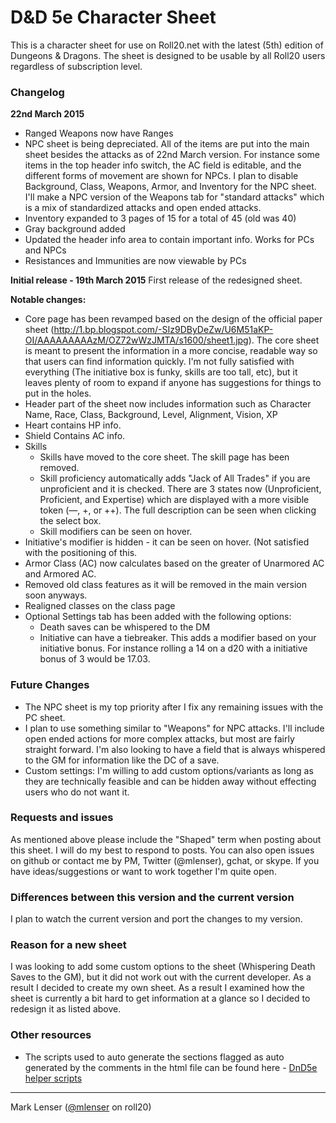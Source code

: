 # D&D 5e Character Sheet

This is a character sheet for use on Roll20.net with the latest (5th) edition of Dungeons & Dragons. The sheet is designed to be usable by all Roll20 users regardless of subscription level.

### Changelog

**22nd March 2015**

* Ranged Weapons now have Ranges
* NPC sheet is being depreciated. All of the items are put into the main sheet besides the attacks as of 22nd March version. For instance some items in the top header info switch, the AC field is editable, and the different forms of movement are shown for NPCs. I plan to disable Background, Class, Weapons, Armor, and Inventory for the NPC sheet. I'll make a NPC version of the Weapons tab for "standard attacks" which is a mix of standardized attacks and open ended attacks.
* Inventory expanded to 3 pages of 15 for a total of 45 (old was 40)
* Gray background added
* Updated the header info area to contain important info. Works for PCs and NPCs
* Resistances and Immunities are now viewable by PCs

**Initial release - 19th March 2015**
First release of the redesigned sheet.

**Notable changes:**

* Core page has been revamped based on the design of the official paper sheet (http://1.bp.blogspot.com/-SIz9DByDeZw/U6M51aKP-OI/AAAAAAAAAzM/OZ72wWzJMTA/s1600/sheet1.jpg). The core sheet is meant to present the information in a more concise, readable way so that users can find information quickly. I'm not fully satisfied with everything (The initiative box is funky, skills are too tall, etc), but it leaves plenty of room to expand if anyone has suggestions for things to put in the holes.
* Header part of the sheet now includes information such as Character Name, Race, Class, Background, Level, Alignment, Vision, XP
* Heart contains HP info.
* Shield Contains AC info.
* Skills
  * Skills have moved to the core sheet. The skill page has been removed.
  * Skill proficiency automatically adds "Jack of All Trades" if you are unproficient and it is checked. There are 3 states now (Unproficient, Proficient, and Expertise) which are displayed with a more visible token (—, +, or ++). The full description can be seen when clicking the select box.
  * Skill modifiers can be seen on hover.
* Initiative's modifier is hidden - it can be seen on hover. (Not satisfied with the positioning of this.
* Armor Class (AC) now calculates based on the greater of Unarmored AC and Armored AC.
* Removed old class features as it will be removed in the main version soon anyways.
* Realigned classes on the class page
* Optional Settings tab has been added with the following options:
  * Death saves can be whispered to the DM
  * Initiative can have a tiebreaker. This adds a modifier based on your initiative bonus. For instance rolling a 14 on a d20 with a initiative bonus of 3 would be 17.03.

### Future Changes

* The NPC sheet is my top priority after I fix any remaining issues with the PC sheet.
* I plan to use something similar to "Weapons" for NPC attacks. I'll include open ended actions for more complex attacks, but most are fairly straight forward. I'm also looking to have a field that is always whispered to the GM for information like the DC of a save.
* Custom settings: I'm willing to add custom options/variants as long as they are technically feasible and can be hidden away without effecting users who do not want it.

### Requests and issues

As mentioned above please include the "Shaped" term when posting about this sheet. I will do my best to respond to posts. You can also open issues on ​github or contact me by PM, Twitter (@mlenser), gchat, or skype. If you have ideas/suggestions or want to work together I'm quite open.

### ​Differences between this version and the current version

​I plan to watch the current version and port the changes to my version.
​
### Reason for a new sheet

​I was looking to add some custom options to the sheet (Whispering Death Saves to the GM), but it did not work out with the current developer. As a result I decided to create my own sheet. As a result I examined how the sheet is currently a bit hard to get information at a glance so I decided to redesign it as listed above.​

### Other resources

* The scripts used to auto generate the sections flagged as auto generated by the comments in the html file can be found here - [DnD5e helper scripts](https://github.com/Actoba/DnD-5e-helper-scripts)

---

Mark Lenser ([@mlenser](https://app.roll20.net/users/277007/mark) on roll20)

